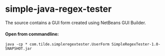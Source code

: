 # simple-java-regex-tester

The source contains a GUI form created using NetBeans GUI Builder.

#### Open from commandline:
`java -cp * com.tilde.simpleregextester.UserForm SimpleRegexTester-1.0-SNAPSHOT.jar`
